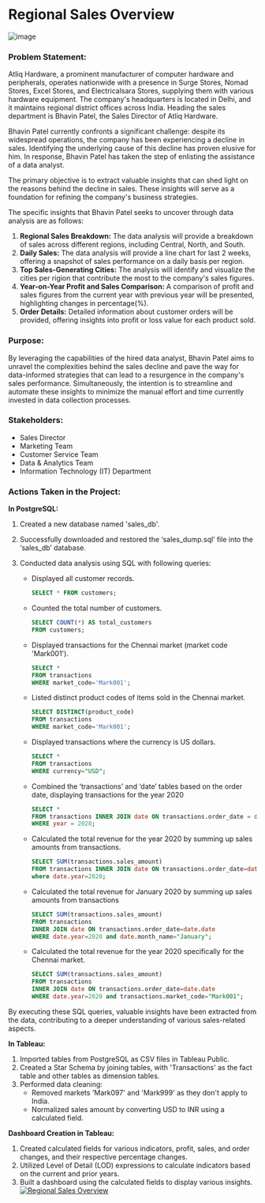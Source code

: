 # Regional Sales Overview

![image](https://assets.website-files.com/60e7f71b22c6d0b9cf329ceb/621e193892e8c41051e34fce_StepsforEffectivelyAnalyzingYourSalesData_20971e108bda1d8795a0c640c000e691_2000.png)

### Problem Statement:
Atliq Hardware, a prominent manufacturer of computer hardware and peripherals, operates nationwide with a presence in Surge Stores, Nomad Stores, Excel Stores, and Electricalsara Stores, supplying them with various hardware equipment. The company's headquarters is located in Delhi, and it maintains regional district offices across India. Heading the sales department is Bhavin Patel, the Sales Director of Atliq Hardware.

Bhavin Patel currently confronts a significant challenge: despite its widespread operations, the company has been experiencing a decline in sales. Identifying the underlying cause of this decline has proven elusive for him. In response, Bhavin Patel has taken the step of enlisting the assistance of a data analyst. 

The primary objective is to extract valuable insights that can shed light on the reasons behind the decline in sales. These insights will serve as a foundation for refining the company's business strategies.

The specific insights that Bhavin Patel seeks to uncover through data analysis are as follows:
1. **Regional Sales Breakdown:** The data analysis will provide a breakdown of sales across different regions, including Central, North, and South.
2. **Daily Sales:** The data analysis will provide a line chart for last 2 weeks, offering a snapshot of sales performance on a daily basis per region.
3. **Top Sales-Generating Cities:** The analysis will identify and visualize the cities per rigion that contribute the most to the company's sales figures.
4. **Year-on-Year Profit and Sales Comparison:** A comparison of profit and sales figures from the current year with previous year will be presented, highlighting changes in percentage(%).
5. **Order Details:** Detailed information about customer orders will be provided, offering insights into profit or loss value for each product sold.

### Purpose:
By leveraging the capabilities of the hired data analyst, Bhavin Patel aims to unravel the complexities behind the sales decline and pave the way for data-informed strategies that can lead to a resurgence in the company's sales performance. Simultaneously, the intention is to streamline and automate these insights to minimize the manual effort and time currently invested in data collection processes.

### Stakeholders:
- Sales Director
- Marketing Team
- Customer Service Team
- Data & Analytics Team
- Information Technology (IT) Department

### Actions Taken in the Project:

**In PostgreSQL:**
1. Created a new database named 'sales_db'.
2. Successfully downloaded and restored the ‘sales_dump.sql’ file into the ‘sales_db’ database.
3. Conducted data analysis using SQL with following queries:

    - Displayed all customer records.
        ```sql
        SELECT * FROM customers;
        ```
    - Counted the total number of customers.
        ```sql
        SELECT COUNT(*) AS total_customers 
        FROM customers;
        ```
    - Displayed transactions for the Chennai market (market code 'Mark001').
        ```sql
        SELECT * 
        FROM transactions 
        WHERE market_code='Mark001';
        ```
    - Listed distinct product codes of items sold in the Chennai market.
        ```sql
        SELECT DISTINCT(product_code) 
        FROM transactions 
        WHERE market_code='Mark001';
        ```
    - Displayed transactions where the currency is US dollars.
        ```sql
        SELECT * 
        FROM transactions 
        WHERE currency="USD";
        ```
    - Combined the ‘transactions’ and ‘date’ tables based on the order date, displaying transactions for the year 2020
        ```sql
        SELECT * 
        FROM transactions INNER JOIN date ON transactions.order_date = date.date 
        WHERE year = 2020;
        ```
    - Calculated the total revenue for the year 2020 by summing up sales amounts from transactions.
        ```sql
        SELECT SUM(transactions.sales_amount) 
        FROM transactions INNER JOIN date ON transactions.order_date=date.date 
        where date.year=2020;
        ```
    - Calculated the total revenue for January 2020 by summing up sales amounts from transactions
        ```sql
        SELECT SUM(transactions.sales_amount) 
        FROM transactions 
        INNER JOIN date ON transactions.order_date=date.date 
        WHERE date.year=2020 and date.month_name="January";
        ```
    - Calculated the total revenue for the year 2020 specifically for the Chennai market.
        ```sql
        SELECT SUM(transactions.sales_amount)
        FROM transactions 
        INNER JOIN date ON transactions.order_date=date.date 
        WHERE date.year=2020 and transactions.market_code="Mark001";
        ```

By executing these SQL queries, valuable insights have been extracted from the data, contributing to a deeper understanding of various sales-related aspects.

**In Tableau:**

1. Imported tables from PostgreSQL as CSV files in Tableau Public.
2. Created a Star Schema by joining tables, with 'Transactions' as the fact table and other tables as dimension tables.
3. Performed data cleaning:
    - Removed markets 'Mark097' and 'Mark999' as they don't apply to India.
    - Normalized sales amount by converting USD to INR using a calculated field.

**Dashboard Creation in Tableau:**
1. Created calculated fields for various indicators, profit, sales, and order changes, and their respective percentage changes.
2. Utilized Level of Detail (LOD) expressions to calculate indicators based on the current and prior years.
3. Built a dashboard using the calculated fields to display various insights.
[![Regional Sales Overview](URL_TO_YOUR_IMAGE)](https://public.tableau.com/views/SalesOverview_16930746847990/RegionalSalesOverview?:language=en-US&:display_count=n&:origin=viz_share_link)
